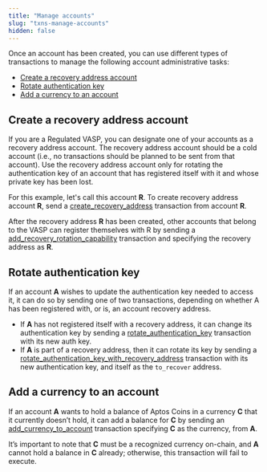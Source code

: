 ```yaml
---
title: "Manage accounts"
slug: "txns-manage-accounts"
hidden: false
---
```

Once an account has been created, you can use different types of transactions to manage the following account administrative tasks:
* [Create a recovery address account](/transactions/txns-types/txns-manage-accounts#create-a-recovery-address-account)
* [Rotate authentication key](/transactions/txns-types/txns-manage-accounts#rotate-authentication-key)
* [Add a currency to an account](/transactions/txns-types/txns-manage-accounts#add-a-currency-to-an-account)

## Create a recovery address account

If you are a Regulated VASP, you can designate one of your accounts as a recovery address account. The recovery address account should be a cold account (i.e., no transactions should be planned to be sent from that account). Use the recovery address account only for rotating the authentication key of an account that has registered itself with it and whose private key has been lost.

For this example, let's call this account **R**. To create recovery address account **R**, send a [create_recovery_address](https://github.com/aptos/aptos/blob/main/aptos-move/diem-framework/script_documentation/script_documentation.md#function-create_recovery_address) transaction from account **R**.

After the recovery address **R** has been created, other accounts that belong to the VASP can register themselves with R by sending a [add_recovery_rotation_capability](https://github.com/aptos/aptos/blob/main/aptos-move/diem-framework/script_documentation/script_documentation.md#function-add_recovery_rotation_capability) transaction and specifying the recovery address as **R**.


## Rotate authentication key

If an account **A** wishes to update the authentication key needed to access it, it can do so by sending one of two transactions, depending on whether A has been registered with, or is, an account recovery address.

* If **A** has not registered itself with a recovery address, it can change its authentication key by sending a [rotate_authentication_key](https://github.com/aptos/aptos/blob/main/aptos-move/diem-framework/script_documentation/script_documentation.md#function-rotate_authentication_key) transaction with its new auth key.
* If **A** is part of a recovery address, then it can rotate its key by sending a [rotate_authentication_key_with_recovery_address](https://github.com/aptos/aptos/blob/main/aptos-move/diem-framework/script_documentation/script_documentation.md#function-rotate_authentication_key_with_recovery_address) transaction with its new authentication key, and itself as the `to_recover` address.


## Add a currency to an account

If an account **A** wants to hold a balance of Aptos Coins in a currency **C** that it currently doesn’t hold, it can add a balance for **C** by sending an [add_currency_to_account](https://github.com/aptos/aptos/blob/main/aptos-move/diem-framework/script_documentation/script_documentation.md#0x1_AccountAdministrationScripts_add_currency_to_account) transaction specifying **C** as the currency, from **A**.

It’s important to note that **C** must be a recognized currency on-chain, and **A** cannot hold a balance in **C** already; otherwise, this transaction will fail to execute.

